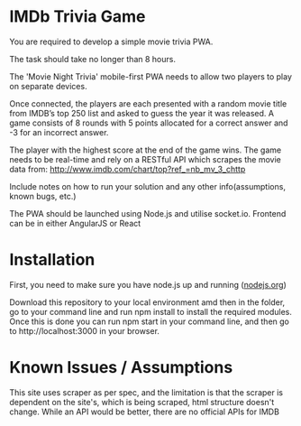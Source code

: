 IMDb Trivia Game
==============

You are required to develop a simple movie trivia PWA. 

The task should take no longer than 8 hours. 

The 'Movie Night Trivia' mobile-first PWA needs to allow two players to play on separate devices. 

Once connected, the players are each presented with a random movie title from IMDB’s top 250 list and asked to guess the year it was released. A game consists of 8 rounds with 5 points allocated for a correct answer and -3 for an incorrect answer. 

The player with the highest score at the end of the game wins. The game needs to be real-time and rely on a RESTful API which scrapes the movie data from: http://www.imdb.com/chart/top?ref_=nb_mv_3_chttp 

Include notes on how to run your solution and any other info(assumptions, known bugs, etc.) 

The PWA should be launched using Node.js and utilise socket.io. Frontend can be in either AngularJS or React

Installation
=============

First, you need to make sure you have node.js up and running ([nodejs.org](http://nodejs.org/))

Download this repository to your local environment amd then in the folder, go to your command line and run npm install to install the required modules. Once this is done you can run npm start in your command line, and then go to http://localhost:3000 in your browser. 

Known Issues / Assumptions
==========================

This site uses scraper as per spec, and the limitation is that the scraper is dependent on the site's, which is being scraped, html structure doesn't change. While an API would be better, there are no official APIs for IMDB
